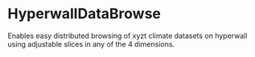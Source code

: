 HyperwallDataBrowse
===================

Enables easy distributed browsing of xyzt climate datasets on hyperwall using adjustable slices in any of the 4 dimensions.
     